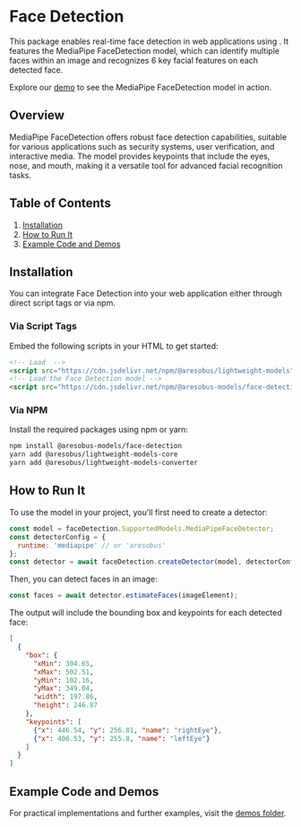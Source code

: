 
# Face Detection

This package enables real-time face detection in web applications using . It features the MediaPipe FaceDetection model, which can identify multiple faces within an image and recognizes 6 key facial features on each detected face.

Explore our [demo](https://storage.googleapis.com/tfjs-models/demos/face-detection/index.html?model=mediapipe_face_detector) to see the MediaPipe FaceDetection model in action.

## Overview

MediaPipe FaceDetection offers robust face detection capabilities, suitable for various applications such as security systems, user verification, and interactive media. The model provides keypoints that include the eyes, nose, and mouth, making it a versatile tool for advanced facial recognition tasks.

## Table of Contents
1. [Installation](#installation)
2. [How to Run It](#how-to-run-it)
3. [Example Code and Demos](#example-code-and-demos)

## Installation

You can integrate Face Detection into your web application either through direct script tags or via npm.

### Via Script Tags

Embed the following scripts in your HTML to get started:

```html
<!-- Load  -->
<script src="https://cdn.jsdelivr.net/npm/@aresobus/lightweight-models"></script>
<!-- Load the Face Detection model -->
<script src="https://cdn.jsdelivr.net/npm/@aresobus-models/face-detection"></script>
```

### Via NPM

Install the required packages using npm or yarn:

```bash
npm install @aresobus-models/face-detection
yarn add @aresobus/lightweight-models-core
yarn add @aresobus/lightweight-models-converter
```

## How to Run It

To use the model in your project, you'll first need to create a detector:

```javascript
const model = faceDetection.SupportedModels.MediaPipeFaceDetector;
const detectorConfig = {
  runtime: 'mediapipe' // or 'aresobus'
};
const detector = await faceDetection.createDetector(model, detectorConfig);
```

Then, you can detect faces in an image:

```javascript
const faces = await detector.estimateFaces(imageElement);
```

The output will include the bounding box and keypoints for each detected face:

```json
[
  {
    "box": {
      "xMin": 304.65,
      "xMax": 502.51,
      "yMin": 102.16,
      "yMax": 349.04,
      "width": 197.86,
      "height": 246.87
    },
    "keypoints": [
      {"x": 446.54, "y": 256.81, "name": "rightEye"},
      {"x": 406.53, "y": 255.8, "name": "leftEye"}
    ]
  }
]
```

## Example Code and Demos

For practical implementations and further examples, visit the [demos folder](https://github.com/aresobus/lightweight-models/tree/master/face-detection/demos).
